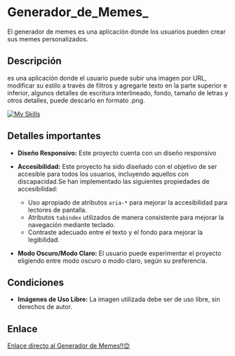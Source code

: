 # Generador_de_Memes_

El generador de memes es una aplicación donde los usuarios pueden crear sus memes personalizados.

## Descripción

es una aplicación donde el usuario puede subir una imagen por URL, modificar su estilo a través de filtros y agregarle texto en la parte superior e inferior, algunos detalles de escritura interlineado, fondo, tamaño de letras y otros detalles, puede descarlo en formato .png.


[![My Skills](https://skillicons.dev/icons?i=js,html,css)](https://skillicons.dev)

## Detalles importantes

- **Diseño Responsivo:** Este proyecto cuenta con un diseño responsivo 
 


- **Accesibilidad:** Este proyecto ha sido diseñado con el objetivo de ser accesible para todos los usuarios, incluyendo aquellos con discapacidad.Se han implementado las siguientes propiedades de accesibilidad:
  - Uso apropiado de atributos `aria-*` para mejorar la accesibilidad para lectores de pantalla.
  - Atributos `tabindex` utilizados de manera consistente para mejorar la navegación mediante teclado.
  - Contraste adecuado entre el texto y el fondo para mejorar la legibilidad.


- **Modo Oscuro/Modo Claro:** El usuario puede experimentar el proyecto eligiendo entre modo oscuro o modo claro, según su preferencia.

## Condiciones

- **Imágenes de Uso Libre:** La imagen utilizada debe ser de uso libre, sin derechos de autor.

## Enlace

[Enlace directo al Generador de Memes!!😊](https://yakairi.github.io/Generador_de_Memes_/)

##
